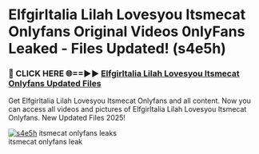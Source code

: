 # Elfgirltalia Lilah Lovesyou Itsmecat Onlyfans Original Videos 0nlyFans Leaked - Files Updated! (s4e5h)

<h3>🔴 CLICK HERE 🌐==►► <a href="https://tinyurl.com/2jnfzry5" rel="nofollow">Elfgirltalia Lilah Lovesyou Itsmecat Onlyfans Updated Files</a></h3>

Get Elfgirltalia Lilah Lovesyou Itsmecat Onlyfans and all content. Now you can access all videos and pictures of Elfgirltalia Lilah Lovesyou Itsmecat Onlyfans. New Updated Files 2025!

[![s4e5h](https://i.imgur.com/GyGTBgg.gif)](https://tinyurl.com/2jnfzry5)
itsmecat onlyfans leaks<br>
itsmecat onlyfans leak